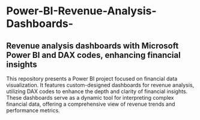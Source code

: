 # Power-BI-Revenue-Analysis-Dashboards-
## Revenue analysis dashboards with Microsoft Power BI and DAX codes, enhancing financial insights
This repository presents a Power BI project focused on financial data visualization. It features custom-designed dashboards for revenue analysis, utilizing DAX codes to enhance the depth and clarity of financial insights. These dashboards serve as a dynamic tool for interpreting complex financial data, offering a comprehensive view of revenue trends and performance metrics.
